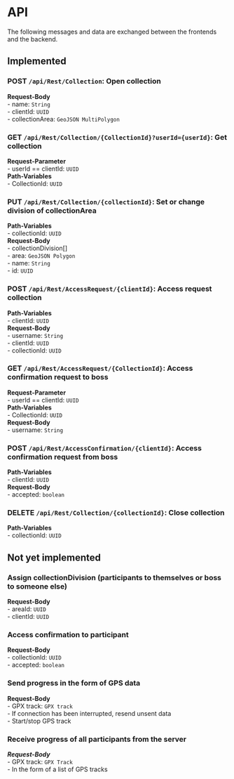 # API

The following messages and data are exchanged between the frontends and the backend.

## Implemented

### POST `/api/Rest/Collection`: Open collection  
   **Request-Body**  
     - name: `String`  
     - clientId: `UUID`      
     - collectionArea: `GeoJSON MultiPolygon`    

### GET `/api/Rest/Collection/{CollectionId}?userId={userId}`: Get collection   
   **Request-Parameter**  
     - userId == clientId: `UUID`    
   **Path-Variables**   
      - CollectionId: `UUID`    
      
### PUT `/api/Rest/Collection/{collectionId}`: Set or change division of collectionArea  
   **Path-Variables**  
      - collectionId: `UUID`    
   **Request-Body**  
        - collectionDivision[]    
            - area: `GeoJSON Polygon`    
            - name: `String`  
            - id: `UUID`  
          
### POST `/api/Rest/AccessRequest/{clientId}`: Access request collection  
   **Path-Variables**  
      - clientId: `UUID`  
   **Request-Body**  
      - username: `String`  
      - clientId: `UUID`  
      - collectionId: `UUID`  
    
### GET `/api/Rest/AccessRequest/{CollectionId}`: Access confirmation request to boss  
   **Request-Parameter**  
      - userId == clientId: `UUID`  
   **Path-Variables**  
      - CollectionId: `UUID`  
   **Request-Body**  
      - username: `String`  
    
### POST `/api/Rest/AccessConfirmation/{clientId}`: Access confirmation request from boss  
   **Path-Variables**  
      - clientId: `UUID`  
   **Request-Body**  
      - accepted: `boolean`  

### DELETE `/api/Rest/Collection/{collectionId}`: Close collection  
   **Path-Variables**  
      - collectionId: `UUID`  

 
## Not yet implemented  

### Assign collectionDivision (participants to themselves or boss to someone else)  
   **Request-Body**  
      - areaId: `UUID`  
      - clientId: `UUID`  
  
### Access confirmation to participant  
   **Request-Body**  
      - collectionId: `UUID`  
      - accepted: `boolean`  

### Send progress in the form of GPS data  
   **Request-Body**  
      - GPX track: `GPX track`  
      - If connection has been interrupted, resend unsent data  
      - Start/stop GPS track  

### Receive progress of all participants from the server  
   ***Request-Body***  
      - GPX track: `GPX Track`  
      - In the form of a list of GPS tracks  


